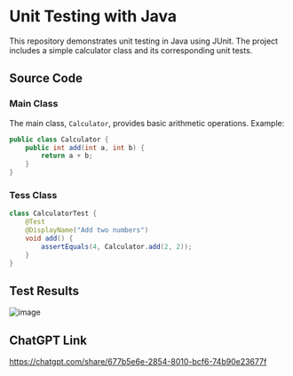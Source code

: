 # Unit Testing with Java

This repository demonstrates unit testing in Java using JUnit. The project includes a simple calculator class and its corresponding unit tests.

## Source Code
### Main Class
The main class, `Calculator`, provides basic arithmetic operations. Example:
```java
public class Calculator {
    public int add(int a, int b) {
        return a + b;
    }
}
```
### Tess Class
```java
class CalculatorTest {
    @Test
    @DisplayName("Add two numbers")
    void add() {
        assertEquals(4, Calculator.add(2, 2));
    }
}
```
## Test Results
![image](https://github.com/user-attachments/assets/49f26147-aa93-4531-ba9a-1c8578a24f13)

## ChatGPT Link
https://chatgpt.com/share/677b5e6e-2854-8010-bcf6-74b90e23677f

